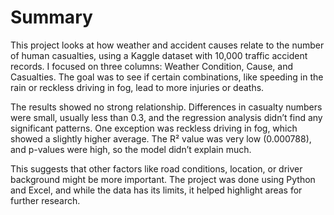 # Summary

This project looks at how weather and accident causes relate to the number of human casualties, using a Kaggle dataset with 10,000 traffic accident records. I focused on three columns: Weather Condition, Cause, and Casualties. The goal was to see if certain combinations, like speeding in the rain or reckless driving in fog, lead to more injuries or deaths.

The results showed no strong relationship. Differences in casualty numbers were small, usually less than 0.3, and the regression analysis didn’t find any significant patterns. One exception was reckless driving in fog, which showed a slightly higher average. The R² value was very low (0.000788), and p-values were high, so the model didn’t explain much.

This suggests that other factors like road conditions, location, or driver background might be more important. The project was done using Python and Excel, and while the data has its limits, it helped highlight areas for further research.

